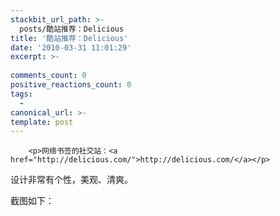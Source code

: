 ```yaml
---
stackbit_url_path: >-
  posts/酷站推荐：Delicious
title: '酷站推荐：Delicious'
date: '2010-03-31 11:01:29'
excerpt: >-
  
comments_count: 0
positive_reactions_count: 0
tags: 
  - 
canonical_url: >-
template: post
---
```


        <p>网络书签的社交站：<a href="http://delicious.com/">http://delicious.com/</a></p>
<p>设计非常有个性，美观、清爽。</p>
<p>截图如下：</p>
<p>&nbsp;</p>
<p>&nbsp;</p>
<p><img onload="ResizeImage(this,520)" src="http://www.zizhujy.com/blog/image.axd?picture=image_209.png" alt="" title=""></p>
      